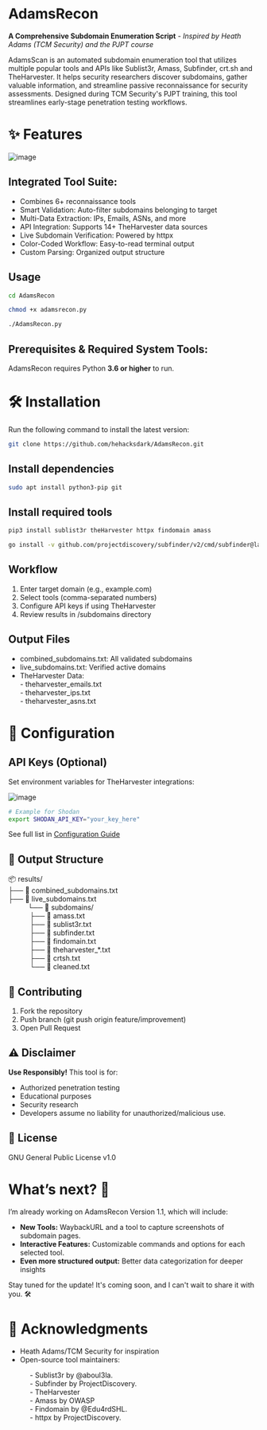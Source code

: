 # AdamsRecon
**A Comprehensive Subdomain Enumeration Script** - *Inspired by Heath Adams (TCM Security) and the PJPT course*

AdamsScan is an automated subdomain enumeration tool that utilizes multiple popular tools and APIs like Sublist3r, Amass, Subfinder, crt.sh and TheHarvester. It helps security researchers discover subdomains, gather valuable information, and streamline passive reconnaissance for security assessments. Designed during TCM Security's PJPT training, this tool streamlines early-stage penetration testing workflows.

# ✨ Features

![image](https://github.com/user-attachments/assets/a4da7c55-e804-4ba4-ad0f-f17d2003e459)

## Integrated Tool Suite: 
- Combines 6+ reconnaissance tools  
- Smart Validation: Auto-filter subdomains belonging to target  
- Multi-Data Extraction: IPs, Emails, ASNs, and more  
- API Integration: Supports 14+ TheHarvester data sources  
- Live Subdomain Verification: Powered by httpx  
- Color-Coded Workflow: Easy-to-read terminal output  
- Custom Parsing: Organized output structure  

## Usage
```sh
cd AdamsRecon
```
```sh
chmod +x adamsrecon.py
```
```sh
./AdamsRecon.py
```

## Prerequisites & Required System Tools:
AdamsRecon requires Python **3.6 or higher** to run.  

# 🛠 Installation
Run the following command to install the latest version:
```sh
git clone https://github.com/hehacksdark/AdamsRecon.git
```
## Install dependencies
```sh
sudo apt install python3-pip git
```
## Install required tools
```sh
pip3 install sublist3r theHarvester httpx findomain amass
```
```sh
go install -v github.com/projectdiscovery/subfinder/v2/cmd/subfinder@latest
```

## Workflow
1. Enter target domain (e.g., example.com)
2. Select tools (comma-separated numbers)
3. Configure API keys if using TheHarvester
4. Review results in /subdomains directory

## Output Files
- combined_subdomains.txt: All validated subdomains
- live_subdomains.txt: Verified active domains
- TheHarvester Data:  
                    - theharvester_emails.txt  
                    - theharvester_ips.txt  
                    - theharvester_asns.txt

# 🔧 Configuration
## API Keys (Optional)

Set environment variables for TheHarvester integrations:

![image](https://github.com/user-attachments/assets/dcbaf7d4-0b98-4f7b-8d92-49bee522a334)

```sh
# Example for Shodan
export SHODAN_API_KEY="your_key_here"
```
See full list in [Configuration Guide](Configuration.md)

## 📂 Output Structure
📦 results/  
├── 📄 combined_subdomains.txt  
├── 📄 live_subdomains.txt  
&nbsp;&nbsp;&nbsp;&nbsp;&nbsp;&nbsp;&nbsp;&nbsp;&nbsp;&nbsp;└── 📁 subdomains/  
&nbsp;&nbsp;&nbsp;&nbsp;&nbsp;&nbsp;&nbsp;&nbsp;&nbsp;&nbsp;    ├── 📄 amass.txt  
&nbsp;&nbsp;&nbsp;&nbsp;&nbsp;&nbsp;&nbsp;&nbsp;&nbsp;&nbsp;    ├── 📄 sublist3r.txt  
&nbsp;&nbsp;&nbsp;&nbsp;&nbsp;&nbsp;&nbsp;&nbsp;&nbsp;&nbsp;    ├── 📄 subfinder.txt  
&nbsp;&nbsp;&nbsp;&nbsp;&nbsp;&nbsp;&nbsp;&nbsp;&nbsp;&nbsp;    ├── 📄 findomain.txt  
&nbsp;&nbsp;&nbsp;&nbsp;&nbsp;&nbsp;&nbsp;&nbsp;&nbsp;&nbsp;    ├── 📄 theharvester_*.txt  
&nbsp;&nbsp;&nbsp;&nbsp;&nbsp;&nbsp;&nbsp;&nbsp;&nbsp;&nbsp;    ├── 📄 crtsh.txt  
&nbsp;&nbsp;&nbsp;&nbsp;&nbsp;&nbsp;&nbsp;&nbsp;&nbsp;&nbsp;    └── 📄 cleaned.txt  

## 🤝 Contributing  
1. Fork the repository  
2. Push branch (git push origin feature/improvement)  
3. Open Pull Request  

## ⚠️ Disclaimer
**Use Responsibly!** This tool is for:  

- Authorized penetration testing  
- Educational purposes  
- Security research  
- Developers assume no liability for unauthorized/malicious use.  

## 📜 License  
GNU General Public License v1.0

# What’s next? 🚀
I’m already working on AdamsRecon Version 1.1, which will include:

- **New Tools:** WaybackURL and a tool to capture screenshots of subdomain pages.  
- **Interactive Features:** Customizable commands and options for each selected tool.
- **Even more structured output:** Better data categorization for deeper insights 

Stay tuned for the update! It's coming soon, and I can't wait to share it with you. 🛠️

# 🙏 Acknowledgments
- Heath Adams/TCM Security for inspiration
- Open-source tool maintainers:
   
&nbsp;&nbsp;&nbsp;&nbsp;&nbsp;&nbsp;&nbsp;&nbsp;&nbsp;&nbsp; - Sublist3r by @aboul3la.  
&nbsp;&nbsp;&nbsp;&nbsp;&nbsp;&nbsp;&nbsp;&nbsp;&nbsp;&nbsp; - Subfinder by ProjectDiscovery.  
&nbsp;&nbsp;&nbsp;&nbsp;&nbsp;&nbsp;&nbsp;&nbsp;&nbsp;&nbsp; - TheHarvester   
&nbsp;&nbsp;&nbsp;&nbsp;&nbsp;&nbsp;&nbsp;&nbsp;&nbsp;&nbsp; - Amass by OWASP  
&nbsp;&nbsp;&nbsp;&nbsp;&nbsp;&nbsp;&nbsp;&nbsp;&nbsp;&nbsp; - Findomain by @Edu4rdSHL.  
&nbsp;&nbsp;&nbsp;&nbsp;&nbsp;&nbsp;&nbsp;&nbsp;&nbsp;&nbsp; - httpx by ProjectDiscovery.  
